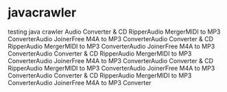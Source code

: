 # javacrawler
testing java crawler
Audio Converter & CD RipperAudio MergerMIDI to MP3 ConverterAudio JoinerFree M4A to MP3 ConverterAudio Converter & CD RipperAudio MergerMIDI to MP3 ConverterAudio JoinerFree M4A to MP3 ConverterAudio Converter & CD RipperAudio MergerMIDI to MP3 ConverterAudio JoinerFree M4A to MP3 ConverterAudio Converter & CD RipperAudio MergerMIDI to MP3 ConverterAudio JoinerFree M4A to MP3 ConverterAudio Converter & CD RipperAudio MergerMIDI to MP3 ConverterAudio JoinerFree M4A to MP3 Converter